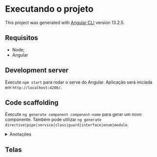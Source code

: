 # Executando o projeto

This project was generated with [Angular CLI](https://github.com/angular/angular-cli) version 13.2.5.

## Requisitos

- Node;
- Angular

## Development server

Execute `npm start` para rodar o serve do Angular. Aplicação será iniciada em `http://localhost:4200/`.

## Code scaffolding

Execute `ng generate component component-name` para gerar um novo componente. Também pode utilizar `ng generate directive|pipe|service|class|guard|interface|enum|module`.

<details>
  <summary>Anotações </summary>
  
> O OnChanges é o primeiro gancho a ser chamado, mas somente quando o componente/diretiva possui propriedades de entrada de dados.

> O que difere o OnInit do OnChanges é que o OnInit é chamado somente uma vez durante toda vida do componente/diretiva, já o OnChanges é chamado sempre que houver mudança nas propriedades de entrada de dados.

## Passagem de informção entre componentes PAI -> FILHO e FILHO -> PAI

Como fizemos, note que o copoente `ITEM` contém um decorator:
`@Output() emitindoItemParaEditar = new EventEmitter();`
e um método:

```TYPESCRIPT
editarItem(): void {
		this.emitindoItemParaEditar.emit(this.item); // Emitindo uma informação
	}
```

Sendo assim, podemos associar um evento de click, por exemplo no item filho que irá chamar o método `editarItem` e esse irá emitir uma informação através do `emit`.
Já no componente pai, podemos utilizar a a prop `output`:
`<app-item (emitindoItemParaEditar)="editarItem($event)" [item]="item"></app-item>`

Que irá chamar o método do editar item do coponente pai, passando item como informação:

```TYPESCRIPT
editarItem(item: Item) {
	this.editItem = item;
}
```

Junto com isso podemos utilizar o `ngOnChanges` para cpatar mudanças de estados.
Verifique a relação dos componentes na hora de editar um _todo_: `item.components.ts (filho)` => `app.component.ts (pais)` => `input.component.ts (filho novamente)`

> Quando vínculamos o evento @Output() à um método do componente pai no template, a propriedade $event é quem irá carregar o dado passado como parâmetro lá dentro do componente filho para o método .emit().

## Style bind

Podemos vincular eventos de classe da seguinte forma:
aplica a classe `line-through` quando `item.comprado` for `true` `[class.line-through]="item.comprado"`

</details>

## Telas

